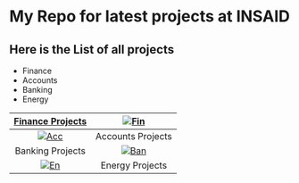 # My Repo for latest projects at INSAID

## Here is the List of all projects

- Finance
- Accounts
- Banking
- Energy

|  [Finance Projects](https://github.com/niranjan1216/Demo123/tree/main/Finance_Project "Finance Projects") | [![Fin](https://www.gettyimages.in/gi-resources/images/500px/983794168.jpg "Fin")](https://www.gettyimages.in/gi-resources/images/500px/983794168.jpg "Fin")  |
| :------------: | :------------: |
|  [![Acc](https://www.gettyimages.in/gi-resources/images/500px/983794168.jpg "Acc")](https://www.gettyimages.in/gi-resources/images/500px/983794168.jpg "Acc") | Accounts Projects  |
| Banking Projects  | [![Ban](https://www.gettyimages.in/gi-resources/images/500px/983794168.jpg "Ban")](https://www.gettyimages.in/gi-resources/images/500px/983794168.jpg "Ban")  |
|  [![En](https://www.gettyimages.in/gi-resources/images/500px/983794168.jpg "En")](https://www.gettyimages.in/gi-resources/images/500px/983794168.jpg "En") | Energy Projects  |

